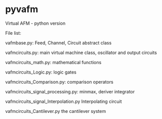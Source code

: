 
pyvafm
======

Virtual AFM - python version


File list:


vafmbase.py: Feed, Channel, Circuit abstract class

vafmcircuits.py: main virtual machine class, oscillator and output circuits

vafmcircuits_math.py: mathematical functions

vafmcircuits_Logic.py: logic gates

vafmcircuits_Comparison.py: comparison operators

vafmcircuits_signal_processing.py: minmax, deriver integrator

vafmcircuits_signal_Interpolation.py Interpolating circuit

vafmcircuits_Cantilever.py the cantilever system